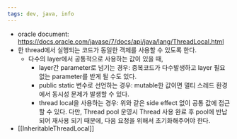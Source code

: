 ```yaml
---
tags: dev, java, info
---
```

- oracle document: https://docs.oracle.com/javase/7/docs/api/java/lang/ThreadLocal.html
- 한 thread에서 실행되는 코드가 동일한 객체를 사용할 수 있도록 한다.
	- 다수의 layer에서 공통적으로 사용하는 값이 있을 때,  
		- layer간 parameter로 넘기는 경우: 중복코드가 다수발생하고 layer 필요 없는 parameter를 받게 될 수도 있다.
		- public static 변수로 선언하는 경우: mutable한 값이면 멀티 스레드 환경에서 동시성 문제가 발생할 수 있다.
		- thread local을 사용하는 경우: 위와 같은 side effect 없이 공통 값에 접근할 수 있다. 다만, Thread pool 운영시 Thread 사용 완료 후 pool에 반납되어 재사용 되기 때문에, 다음 요청을 위해서 초기화해주어야 한다.
- [[InheritableThreadLocal]]